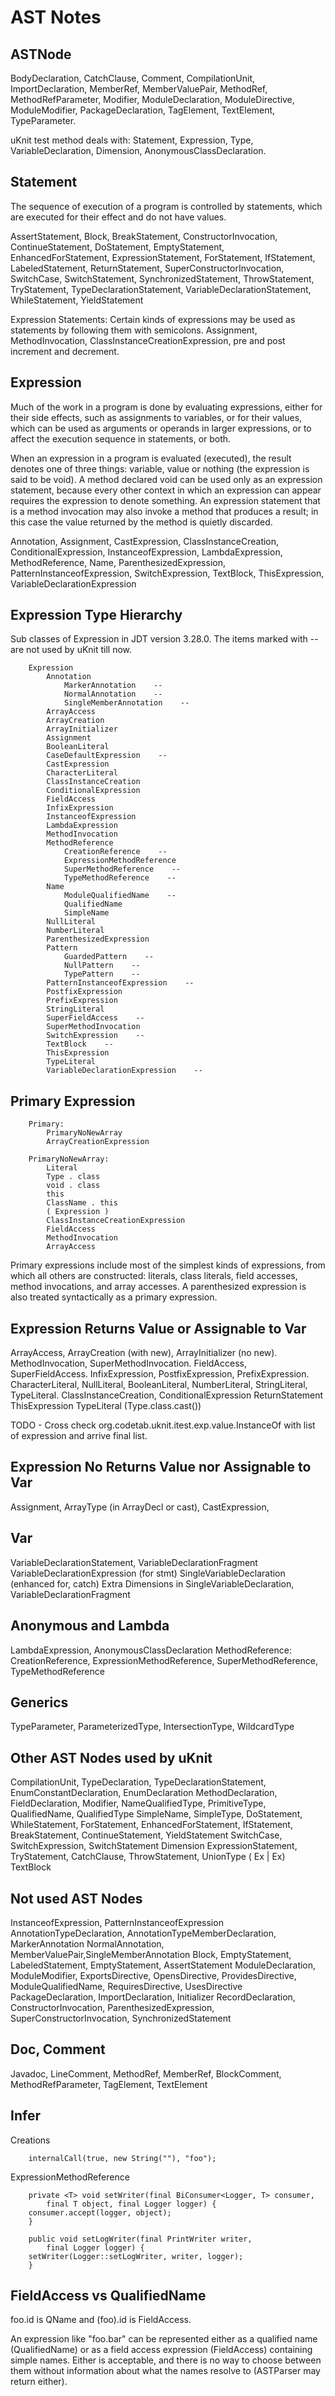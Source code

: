 # AST Notes

## ASTNode

BodyDeclaration, CatchClause, Comment, CompilationUnit, ImportDeclaration, MemberRef, MemberValuePair, MethodRef, MethodRefParameter, Modifier, ModuleDeclaration, ModuleDirective, ModuleModifier, PackageDeclaration,  TagElement, TextElement,  TypeParameter.

uKnit test method deals with: Statement, Expression, Type, VariableDeclaration, Dimension, AnonymousClassDeclaration.

## Statement

The sequence of execution of a program is controlled by statements, which are executed for their effect and do not have values. 

AssertStatement, Block, BreakStatement, ConstructorInvocation, ContinueStatement, DoStatement, EmptyStatement, EnhancedForStatement, ExpressionStatement, ForStatement, IfStatement, LabeledStatement, ReturnStatement, SuperConstructorInvocation, SwitchCase, SwitchStatement, SynchronizedStatement, ThrowStatement, TryStatement, TypeDeclarationStatement, VariableDeclarationStatement, WhileStatement, YieldStatement

Expression Statements: Certain kinds of expressions may be used as statements by following them with semicolons. Assignment, MethodInvocation, ClassInstanceCreationExpression, pre and post increment and decrement.

## Expression

Much of the work in a program is done by evaluating expressions, either for their side effects, such as assignments to variables, or for their values, which can be used as arguments or operands in larger expressions, or to affect the execution sequence in statements, or both. 

When an expression in a program is evaluated (executed), the result denotes one of three things: variable,  value or nothing (the expression is said to be void). A method declared void can be used only as an expression statement, because every other context in which an expression can appear requires the expression to denote something. An expression statement that is a method invocation may also invoke a method that produces a result; in this case the value returned by the method is quietly discarded. 

Annotation, Assignment, CastExpression, ClassInstanceCreation, ConditionalExpression, InstanceofExpression, LambdaExpression,  MethodReference, Name, ParenthesizedExpression, PatternInstanceofExpression, SwitchExpression, TextBlock, ThisExpression, VariableDeclarationExpression

## Expression Type Hierarchy

Sub classes of Expression in JDT version 3.28.0. The items marked with -- are not used by uKnit till now.

        Expression
            Annotation 
                MarkerAnnotation    --
                NormalAnnotation    --
                SingleMemberAnnotation    --
            ArrayAccess
            ArrayCreation
            ArrayInitializer
            Assignment
            BooleanLiteral
            CaseDefaultExpression    --
            CastExpression
            CharacterLiteral
            ClassInstanceCreation
            ConditionalExpression
            FieldAccess
            InfixExpression
            InstanceofExpression
            LambdaExpression
            MethodInvocation
            MethodReference
                CreationReference    --
                ExpressionMethodReference
                SuperMethodReference    --
                TypeMethodReference    --
            Name
                ModuleQualifiedName    --
                QualifiedName
                SimpleName
            NullLiteral
            NumberLiteral
            ParenthesizedExpression
            Pattern
                GuardedPattern    --
                NullPattern    --
                TypePattern    --
            PatternInstanceofExpression    --
            PostfixExpression
            PrefixExpression
            StringLiteral
            SuperFieldAccess    --
            SuperMethodInvocation
            SwitchExpression    --
            TextBlock    --
            ThisExpression
            TypeLiteral
            VariableDeclarationExpression    --

## Primary Expression

        Primary:
            PrimaryNoNewArray
            ArrayCreationExpression
    
        PrimaryNoNewArray:
            Literal
            Type . class
            void . class
            this
            ClassName . this
            ( Expression )
            ClassInstanceCreationExpression
            FieldAccess
            MethodInvocation
            ArrayAccess

Primary expressions include most of the simplest kinds of expressions, from which all others are constructed: literals, class literals, field accesses, method invocations, and array accesses. A parenthesized expression is also treated syntactically as a primary expression. 

## Expression Returns Value or Assignable to Var

ArrayAccess, ArrayCreation (with new), ArrayInitializer (no new).
MethodInvocation, SuperMethodInvocation.
FieldAccess, SuperFieldAccess.
InfixExpression, PostfixExpression, PrefixExpression.
CharacterLiteral, NullLiteral, BooleanLiteral, NumberLiteral, StringLiteral, TypeLiteral.
ClassInstanceCreation, 
ConditionalExpression
ReturnStatement
ThisExpression
TypeLiteral (Type.class.cast())

TODO - Cross check org.codetab.uknit.itest.exp.value.InstanceOf with list of expression and arrive final list.

## Expression No Returns Value nor Assignable to Var

Assignment, ArrayType (in ArrayDecl or cast), CastExpression, 

## Var

VariableDeclarationStatement, VariableDeclarationFragment
VariableDeclarationExpression (for stmt)
SingleVariableDeclaration (enhanced for, catch)
Extra Dimensions in SingleVariableDeclaration, VariableDeclarationFragment

## Anonymous and Lambda

LambdaExpression, AnonymousClassDeclaration
MethodReference: CreationReference, ExpressionMethodReference, SuperMethodReference, TypeMethodReference

## Generics

TypeParameter, ParameterizedType, IntersectionType, WildcardType

## Other AST Nodes used by uKnit

CompilationUnit, TypeDeclaration, TypeDeclarationStatement, EnumConstantDeclaration, EnumDeclaration
MethodDeclaration, FieldDeclaration, Modifier, NameQualifiedType, PrimitiveType, QualifiedName, QualifiedType
SimpleName, SimpleType, 
DoStatement, WhileStatement, ForStatement, EnhancedForStatement, IfStatement, BreakStatement, ContinueStatement, YieldStatement
SwitchCase, SwitchExpression, SwitchStatement
Dimension
ExpressionStatement, 
TryStatement, CatchClause, ThrowStatement, UnionType ( Ex | Ex)
TextBlock

## Not used AST Nodes 

InstanceofExpression, PatternInstanceofExpression
AnnotationTypeDeclaration, AnnotationTypeMemberDeclaration, MarkerAnnotation
NormalAnnotation, MemberValuePair,SingleMemberAnnotation
Block, EmptyStatement, LabeledStatement, EmptyStatement, AssertStatement
ModuleDeclaration, ModuleModifier, ExportsDirective, OpensDirective, ProvidesDirective, ModuleQualifiedName,
RequiresDirective, UsesDirective
PackageDeclaration, ImportDeclaration, Initializer
RecordDeclaration,
ConstructorInvocation, ParenthesizedExpression, SuperConstructorInvocation,
SynchronizedStatement

## Doc, Comment

Javadoc, LineComment, MethodRef, MemberRef, BlockComment, MethodRefParameter, TagElement, TextElement

## Infer

Creations

        internalCall(true, new String(""), "foo");

ExpressionMethodReference

        private <T> void setWriter(final BiConsumer<Logger, T> consumer,
            final T object, final Logger logger) {
        consumer.accept(logger, object);
        }

        public void setLogWriter(final PrintWriter writer,
            final Logger logger) {
        setWriter(Logger::setLogWriter, writer, logger);
        }

## FieldAccess vs QualifiedName

foo.id is QName and (foo).id is FieldAccess.

An expression like "foo.bar" can be represented either as a qualified name (QualifiedName) or as a field access expression (FieldAccess) containing simple names. Either is acceptable, and there is no way to choose between them without information about what the names resolve to (ASTParser may return either).




